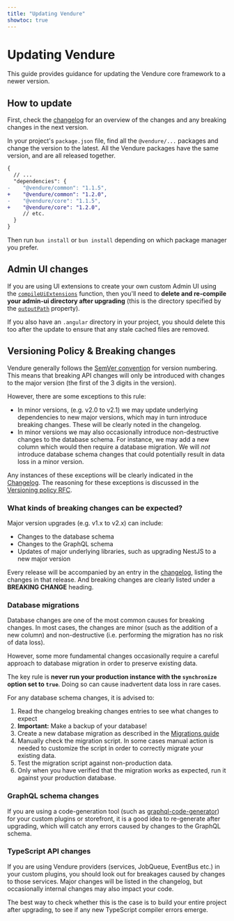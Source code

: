 ```yaml
---
title: "Updating Vendure"
showtoc: true
---
```


# Updating Vendure

This guide provides guidance for updating the Vendure core framework to a newer version.

## How to update

First, check the [changelog](https://github.com/vendure-ecommerce/vendure/blob/master/CHANGELOG.md) for an overview of the changes and any breaking changes in the next version.

In your project's `package.json` file, find all the `@vendure/...` packages and change the version
to the latest. All the Vendure packages have the same version, and are all released together.

```diff
{
  // ...
  "dependencies": {
-    "@vendure/common": "1.1.5",
+    "@vendure/common": "1.2.0",
-    "@vendure/core": "1.1.5",
+    "@vendure/core": "1.2.0",
     // etc.
  }
}
```

Then run `bun install` or `bun install` depending on which package manager you prefer.

## Admin UI changes

If you are using UI extensions to create your own custom Admin UI using the [`compileUiExtensions`](/reference/admin-ui-api/ui-devkit/compile-ui-extensions/) function, then you'll need to **delete and re-compile your admin-ui directory after upgrading** (this is the directory specified by the [`outputPath`](/reference/admin-ui-api/ui-devkit/ui-extension-compiler-options#outputpath) property).

If you also have an `.angular` directory in your project, you should delete this too after the update to ensure that any stale cached files are removed.


## Versioning Policy & Breaking changes

Vendure generally follows the [SemVer convention](https://semver.org/) for version numbering. This means that breaking API changes will only be introduced with changes to the major version (the first of the 3 digits in the version).

However, there are some exceptions to this rule:

- In minor versions, (e.g. v2.0 to v2.1) we may update underlying dependencies to new major versions, which may in turn introduce breaking changes. These will be clearly noted in the changelog.
- In minor versions we may also occasionally introduce non-destructive changes to the database schema. For instance, we may add a new column which would then require a database migration. We will _not_ introduce database schema changes that could potentially result in data loss in a minor version.

Any instances of these exceptions will be clearly indicated in the [Changelog](https://github.com/vendure-ecommerce/vendure/blob/master/CHANGELOG.md). The reasoning for these exceptions is discussed in the [Versioning policy RFC](https://github.com/vendure-ecommerce/vendure/issues/1846).

### What kinds of breaking changes can be expected?

Major version upgrades (e.g. v1.x to v2.x) can include:

* Changes to the database schema
* Changes to the GraphQL schema
* Updates of major underlying libraries, such as upgrading NestJS to a new major version

Every release will be accompanied by an entry in the [changelog](https://github.com/vendure-ecommerce/vendure/blob/master/CHANGELOG.md), listing the changes in that release. And breaking changes are clearly listed under a **BREAKING CHANGE** heading.

### Database migrations

Database changes are one of the most common causes for breaking changes. In most cases, the changes are minor (such as the addition of a new column) and non-destructive (i.e. performing the migration has no risk of data loss).

However, some more fundamental changes occasionally require a careful approach to database migration in order to preserve existing data.

The key rule is **never run your production instance with the `synchronize` option set to `true`**. Doing so can cause inadvertent data loss in rare cases.

For any database schema changes, it is advised to:

1. Read the changelog breaking changes entries to see what changes to expect
2. **Important:** Make a backup of your database!
3. Create a new database migration as described in the [Migrations guide](/guides/developer-guide/migrations/)
4. Manually check the migration script. In some cases manual action is needed to customize the script in order to correctly migrate your existing data.
5. Test the migration script against non-production data.
6. Only when you have verified that the migration works as expected, run it against your production database.

### GraphQL schema changes

If you are using a code-generation tool (such as [graphql-code-generator](https://graphql-code-generator.com/)) for your custom plugins or storefront, it is a good idea to re-generate after upgrading, which will catch any errors caused by changes to the GraphQL schema.

### TypeScript API changes

If you are using Vendure providers (services, JobQueue, EventBus etc.) in your custom plugins, you should look out for breakages caused by changes to those services. Major changes will be listed in the changelog, but occasionally internal changes may also impact your code. 

The best way to check whether this is the case is to build your entire project after upgrading, to see if any new TypeScript compiler errors emerge.

